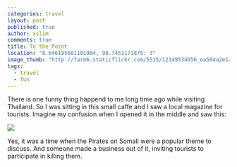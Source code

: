 ```yaml
---
categories: travel
layout: post
published: true
author: xslim
comments: true
title: To the Point
location: "8.646195681181904, 98.7451171875: 3"
image_thumb: "http://farm6.staticflickr.com/5515/12149534656_ea504a2e1a_s.jpg"
tags: 
  - travel
  - fun
---
```


There is one funny thing happend to me long time ago while visiting Thailand. So I was sitting in this small caffe and I saw a local magazine for tourists. Imagine my confusion when I opened it in the middle and saw this:

[![](http://farm6.staticflickr.com/5515/12149534656_ea504a2e1a_z.jpg)](http://farm6.staticflickr.com/5515/12149534656_04f25652a3_o.jpg)

Yes, it was a time when the Pirates on Somali were a popular theme to discuss. And someone made a business out of it, inviting tourists to participate in killing them.